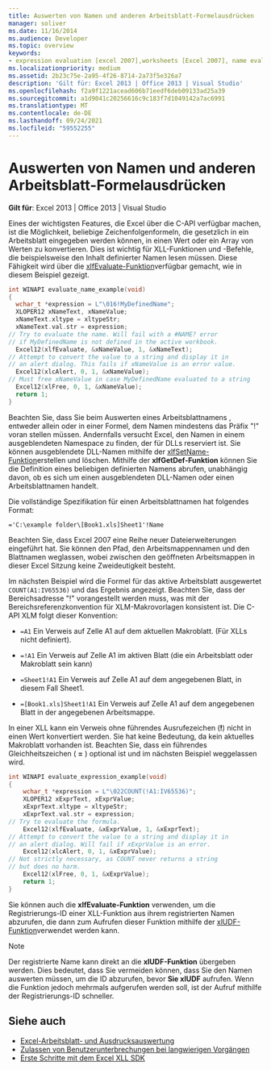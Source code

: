 ```yaml
---
title: Auswerten von Namen und anderen Arbeitsblatt-Formelausdrücken
manager: soliver
ms.date: 11/16/2014
ms.audience: Developer
ms.topic: overview
keywords:
- expression evaluation [excel 2007],worksheets [Excel 2007], name evaluation,evaluating expressions [Excel 2007],evaluating worksheet names [Excel 2007],expressions [Excel 2007], evaluating,names [Excel 2007], evaluating,name evaluation [Excel 2007],strings [Excel 2007], converting to values,xlfEvaluate function [Excel 2007],worksheets [Excel 2007], expression evaluation
ms.localizationpriority: medium
ms.assetid: 2b23c75e-2a95-4f26-8714-2a73f5e326a7
description: 'Gilt für: Excel 2013 | Office 2013 | Visual Studio'
ms.openlocfilehash: f2a9f1221acead606b71eedf6deb09133ad25a39
ms.sourcegitcommit: a1d9041c20256616c9c183f7d1049142a7ac6991
ms.translationtype: MT
ms.contentlocale: de-DE
ms.lasthandoff: 09/24/2021
ms.locfileid: "59552255"
---
```

# <a name="evaluating-names-and-other-worksheet-formula-expressions"></a>Auswerten von Namen und anderen Arbeitsblatt-Formelausdrücken

**Gilt für**: Excel 2013 | Office 2013 | Visual Studio 
  
Eines der wichtigsten Features, die Excel über die C-API verfügbar machen, ist die Möglichkeit, beliebige Zeichenfolgenformeln, die gesetzlich in ein Arbeitsblatt eingegeben werden können, in einen Wert oder ein Array von Werten zu konvertieren. Dies ist wichtig für XLL-Funktionen und -Befehle, die beispielsweise den Inhalt definierter Namen lesen müssen. Diese Fähigkeit wird über die [xlfEvaluate-Funktion](xlfevaluate.md)verfügbar gemacht, wie in diesem Beispiel gezeigt.
  
```C
int WINAPI evaluate_name_example(void)
{
  wchar_t *expression = L"\016!MyDefinedName";
  XLOPER12 xNameText, xNameValue;
  xNameText.xltype = xltypeStr;
  xNameText.val.str = expression;
// Try to evaluate the name. Will fail with a #NAME? error
// if MyDefinedName is not defined in the active workbook.
  Excel12(xlfEvaluate, &xNameValue, 1, &xNameText);
// Attempt to convert the value to a string and display it in
// an alert dialog. This fails if xNameValue is an error value.
  Excel12(xlcAlert, 0, 1, &xNameValue);
// Must free xNameValue in case MyDefinedName evaluated to a string
  Excel12(xlFree, 0, 1, &xNameValue);
  return 1;
}
```

Beachten Sie, dass Sie beim Auswerten eines Arbeitsblattnamens , entweder allein oder in einer Formel, dem Namen mindestens das Präfix "!" voran stellen müssen. Andernfalls versucht Excel, den Namen in einem ausgeblendeten Namespace zu finden, der für DLLs reserviert ist. Sie können ausgeblendete DLL-Namen mithilfe der [xlfSetName-Funktion](xlfsetname.md)erstellen und löschen. Mithilfe der **xlfGetDef-Funktion** können Sie die Definition eines beliebigen definierten Namens abrufen, unabhängig davon, ob es sich um einen ausgeblendeten DLL-Namen oder einen Arbeitsblattnamen handelt. 
  
Die vollständige Spezifikation für einen Arbeitsblattnamen hat folgendes Format:
  
`='C:\example folder\[Book1.xls]Sheet1'!Name`
  
Beachten Sie, dass Excel 2007 eine Reihe neuer Dateierweiterungen eingeführt hat. Sie können den Pfad, den Arbeitsmappennamen und den Blattnamen weglassen, wobei zwischen den geöffneten Arbeitsmappen in dieser Excel Sitzung keine Zweideutigkeit besteht. 
  
Im nächsten Beispiel wird die Formel für das aktive Arbeitsblatt ausgewertet  `COUNT(A1:IV65536)` und das Ergebnis angezeigt. Beachten Sie, dass der Bereichsadresse "!" vorangestellt werden muss, was mit der Bereichsreferenzkonvention für XLM-Makrovorlagen konsistent ist. Die C-API XLM folgt dieser Konvention: 
  
- `=A1` Ein Verweis auf Zelle A1 auf dem aktuellen Makroblatt. (Für XLLs nicht definiert). 
  
- `=!A1` Ein Verweis auf Zelle A1 im aktiven Blatt (die ein Arbeitsblatt oder Makroblatt sein kann) 
  
- `=Sheet1!A1` Ein Verweis auf Zelle A1 auf dem angegebenen Blatt, in diesem Fall Sheet1. 
  
- `=[Book1.xls]Sheet1!A1` Ein Verweis auf Zelle A1 auf dem angegebenen Blatt in der angegebenen Arbeitsmappe. 
  
In einer XLL kann ein Verweis ohne führendes Ausrufezeichen (**!**) nicht in einen Wert konvertiert werden. Sie hat keine Bedeutung, da kein aktuelles Makroblatt vorhanden ist. Beachten Sie, dass ein führendes Gleichheitszeichen ( **=** ) optional ist und im nächsten Beispiel weggelassen wird.
  
```C
int WINAPI evaluate_expression_example(void)
{
    wchar_t *expression = L"\022COUNT(!A1:IV65536)";
    XLOPER12 xExprText, xExprValue;
    xExprText.xltype = xltypeStr;
    xExprText.val.str = expression;
// Try to evaluate the formula.
    Excel12(xlfEvaluate, &xExprValue, 1, &xExprText);
// Attempt to convert the value to a string and display it in
// an alert dialog. Will fail if xExprValue is an error.
    Excel12(xlcAlert, 0, 1, &xExprValue);
// Not strictly necessary, as COUNT never returns a string
// but does no harm.
    Excel12(xlFree, 0, 1, &xExprValue);
    return 1;
}
```

Sie können auch die **xlfEvaluate-Funktion** verwenden, um die Registrierungs-ID einer XLL-Funktion aus ihrem registrierten Namen abzurufen, die dann zum Aufrufen dieser Funktion mithilfe der [xlUDF-Funktion](xludf.md)verwendet werden kann.
  
> [!NOTE]
> Der registrierte Name kann direkt an die **xlUDF-Funktion** übergeben werden. Dies bedeutet, dass Sie vermeiden können, dass Sie den Namen auswerten müssen, um die ID abzurufen, bevor **Sie xlUDF** aufrufen. Wenn die Funktion jedoch mehrmals aufgerufen werden soll, ist der Aufruf mithilfe der Registrierungs-ID schneller. 
  
## <a name="see-also"></a>Siehe auch

- [Excel-Arbeitsblatt- und Ausdrucksauswertung](excel-worksheet-and-expression-evaluation.md)
- [Zulassen von Benutzerunterbrechungen bei langwierigen Vorgängen](permitting-user-breaks-in-lengthy-operations.md)
- [Erste Schritte mit dem Excel XLL SDK](getting-started-with-the-excel-xll-sdk.md)

